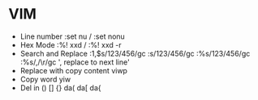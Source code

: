# VIM

* Line number
  :set nu / :set nonu
* Hex Mode
  :%! xxd / :%! xxd -r
* Search and Replace
  :1,$s/123/456/gc
  :s/123/456/gc
  :%s/123/456/gc
  :%s/,/\r/gc  ', replace to next line'
* Replace with copy content
  viwp
* Copy word
  yiw
* Del in () [] {}
  da(
  da[
  da{
